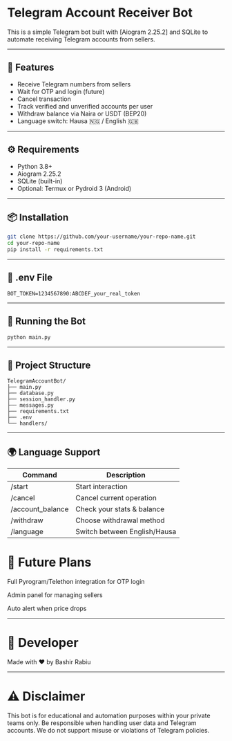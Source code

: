 # Telegram Account Receiver Bot

This is a simple Telegram bot built with [Aiogram 2.25.2] and SQLite to automate receiving Telegram accounts from sellers.

---

## 🧠 Features

- Receive Telegram numbers from sellers
- Wait for OTP and login (future)
- Cancel transaction
- Track verified and unverified accounts per user
- Withdraw balance via Naira or USDT (BEP20)
- Language switch: Hausa 🇳🇬 / English 🇬🇧

---

## ⚙️ Requirements

- Python 3.8+
- Aiogram 2.25.2
- SQLite (built-in)
- Optional: Termux or Pydroid 3 (Android)

---

## 📦 Installation

```bash
git clone https://github.com/your-username/your-repo-name.git
cd your-repo-name
pip install -r requirements.txt
```

---

## 🔐 .env File

```env
BOT_TOKEN=1234567890:ABCDEF_your_real_token
```

---

## 🚀 Running the Bot

```bash
python main.py
```

---

## 📂 Project Structure

```
TelegramAccountBot/
├── main.py
├── database.py
├── session_handler.py
├── messages.py
├── requirements.txt
├── .env
└── handlers/
```

---

## 🌍 Language Support

| Command            | Description               |
|--------------------|---------------------------|
| /start             | Start interaction         |
| /cancel            | Cancel current operation  |
| /account_balance   | Check your stats & balance|
| /withdraw          | Choose withdrawal method  |
| /language          | Switch between English/Hausa |

# 🤖 Future Plans

Full Pyrogram/Telethon integration for OTP login

Admin panel for managing sellers

Auto alert when price drops



---

# 👤 Developer

Made with ❤️ by Bashir Rabiu


---

# ⚠️ Disclaimer

This bot is for educational and automation purposes within your private teams only. Be responsible when handling user data and Telegram accounts. We do not support misuse or violations of Telegram policies.

